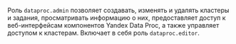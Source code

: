 Роль `dataproc.admin` позволяет создавать, изменять и удалять кластеры и задания, просматривать информацию о них, предоставляет доступ к веб-интерфейсам компонентов Yandex Data Proc, а также управляет доступом к кластерам. Включает в себя роль `dataproc.editor`.